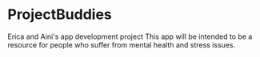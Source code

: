 # ProjectBuddies
Erica and Aini's app development project
This app will be intended to be a resource for people who suffer from mental health and stress issues.
